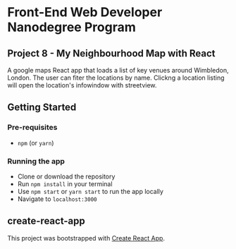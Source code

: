 # Front-End Web Developer Nanodegree Program
## Project 8 - My Neighbourhood Map with React

A google maps React app that loads a list of key venues around Wimbledon, London. The user can fiter the locations by name. Clickng a location listing will open the location's infowindow with streetview. 

## Getting Started
### Pre-requisites
* `npm` (or `yarn`)

### Running the app
* Clone or download the repository
* Run `npm install` in your terminal
* Use `npm start` or `yarn start` to run the app locally
* Navigate to `localhost:3000`

## create-react-app
This project was bootstrapped with [Create React App](https://github.com/facebookincubator/create-react-app).
